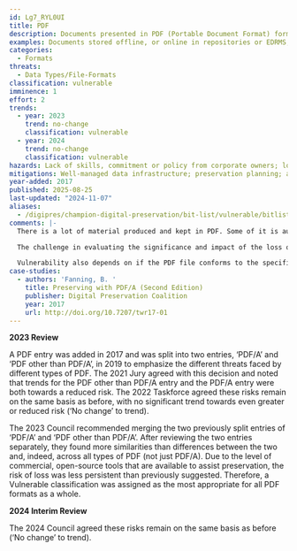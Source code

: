 ```yaml
---
id: Lg7_RYL0UI
title: PDF
description: Documents presented in PDF (Portable Document Format) format (ISO 32000:1 and ISO 32000:2) and other data wrapped inside them, including all variants and versions, including PDF/A.
examples: Documents stored offline, or online in repositories or EDRMS, including reports, agenda, minutes, correspondence, contracts, essays, articles, or research papers, PDF 1.1, 1.2, 1.3, 1.4, 1.5, 1.6, 1.7 and 2.0. PDF/A, PDF/X and PDF/E.
categories:
  - Formats
threats:
  - Data Types/File-Formats
classification: vulnerable
imminence: 1
effort: 2
trends:
  - year: 2023
    trend: no-change
    classification: vulnerable
  - year: 2024
    trend: no-change
    classification: vulnerable
hazards: Lack of skills, commitment or policy from corporate owners; loss of context; loss of authenticity or integrity; external dependencies; poor storage; lack of understanding; significant diversity of data; poorly developed digitization specifications; lack of integrity checking; poorly developed migration or normalizations specifications; lack of virus control; poor storage or replication; lack of validation at the point of creation; encryption; uncertainty over IPR or the presence of orphaned works.
mitigations: Well-managed data infrastructure; preservation planning; authenticity managed; use of persistent identifiers; reduction of dependencies; application of records management standards; recognition of preservation requirements beyond formats; strategic investment in digital preservation; preservation roadmap; clear licensing to enable digital preservation and deposit in a trusted archive; participation in digital preservation community; format validation; version control.
year-added: 2017
published: 2025-08-25
last-updated: "2024-11-07"
aliases:
  - /digipres/champion-digital-preservation/bit-list/vulnerable/bitlist-pdf
comments: |-
  There is a lot of material produced and kept in PDF. Some of it is authoritative, in other words, the only available copy, while some of it is not. However, if it is the only copy and it is lost, it can have an impact on a lot of people

  The challenge in evaluating the significance and impact of the loss of PDFs is that they’re quite often a surrogate of something else, whether a digitized record or a Word document, etc. Whether or not that record is retained may be a factor. We should also be considering PDF Portfolios, which are an extension of PDF 1.7. Portfolios contain embedded files and can include text documents, spreadsheets, PowerPoints, emails, Computer Aided Design (CAD) drawings.

  Vulnerability also depends on if the PDF file conforms to the specific PDF/A standard or not. This is caused by a combination of 1) not conforming to the standard and 2) collection managers assuming that the file is resilient simply because it purports to be a PDF/A. This risk is less with the format and more with the understanding and experience in data management. Moreover, materials embedded in or attached to PDF/A-2 and PDF/A-3 may be at risk.
case-studies:
  - authors: 'Fanning, B. '
    title: Preserving with PDF/A (Second Edition)
    publisher: Digital Preservation Coalition
    year: 2017
    url: http://doi.org/10.7207/twr17-01
---
```

**2023 Review**

A PDF entry was added in 2017 and was split into two entries, ‘PDF/A’ and ‘PDF other than PDF/A’, in 2019 to emphasize the different threats faced by different types of PDF. The 2021 Jury agreed with this decision and noted that trends for the PDF other than PDF/A entry and the PDF/A entry were both towards a reduced risk. The 2022 Taskforce agreed these risks remain on the same basis as before, with no significant trend towards even greater or reduced risk (‘No change’ to trend).

The 2023 Council recommended merging the two previously split entries of ‘PDF/A’ and ‘PDF other than PDF/A’. After reviewing the two entries separately, they found more similarities than differences between the two and, indeed, across all types of PDF (not just PDF/A). Due to the level of commercial, open-source tools that are available to assist preservation, the risk of loss was less persistent than previously suggested. Therefore, a Vulnerable classification was assigned as the most appropriate for all PDF formats as a whole.

**2024 Interim Review**

The 2024 Council agreed these risks remain on the same basis as before (‘No change’ to trend).
